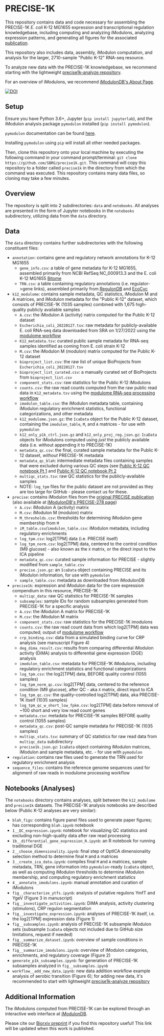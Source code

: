 # PRECISE-1K

This repository contains data and code necessary for assembling the PRECISE-1K _E. coli_ K-12 MG1655 expression and transcriptional regulation knowledgebase, including computing and analyzing iModulons, analyzing expression patterns, and generating all figures for the associated [publication](https://www.biorxiv.org/content/10.1101/2021.04.08.439047v2).

This repository also includes data, assembly, iModulon computation, and analysis for the larger, 2710-sample "Public K-12" RNA-seq resource.

To analyze new data with the PRECISE-1K knowledgebase, we recommend starting with the lightweight [precise1k-analyze repository](https://github.com/SBRG/precise1k-analyze).

For an overview of iModulons, we recommend [iModulonDB's About Page](https://imodulondb.org/about.html).

[![DOI](https://zenodo.org/badge/533906640.svg)](https://zenodo.org/badge/latestdoi/533906640)

## Setup

Ensure you have Python 3.6+, Jupyter (`pip install jupyterlab`), and the iModulon analysis package `pymodulon` installed (`pip install pymodulon`). 

`pymodulon` documentation can be found [here](https://pymodulon.readthedocs.io/en/latest/index.html).

Installing `pymodulon` using `pip` will install all other needed packages.

Then, clone this repository onto your local machine by executing the following command in your command prompt/terminal: `git clone https://github.com/SBRG/precise1k.git`. This command will copy this repository to a folder called `precise1k` in the directory from which the command was executed. This repository contains many data files, so cloning may take a few minutes.

## Overview

The repository is split into 2 subdirectories: `data` and `notebooks`. All analyses are presented in the form of Jupyter notebooks in the `notebooks` subdirectory, utilizing data from the `data` directory.

## Data

The `data` directory contains further subdirectories with the following constituent files:

- `annotation`: contains gene and regulatory network annotations for K-12 MG1655
   - `gene_info.csv`: a table of gene metadata for K-12 MG1655, assembled primarily from NCBI RefSeq NC_000913.3 and the E. coli K-12 MG1655 [Bitome](https://academic.oup.com/nar/article/48/18/10157/5911745)
   - `TRN.csv`: a table containing regulatory annotations (i.e. regulator->gene links), assembled primarily from [RegulonDB](https://regulondb.ccg.unam.mx/) and [EcoCyc](https://www.ecocyc.org/)
- `k12_modulome`: contains sample metadata, QC statistics, iModulon M and A matrices, and iModulon metadata for the "Public K-12" dataset, which consists of PRECISE-1K (1035 samples) combined with 1,675 high-quality publicly available samples
   - `A.csv`: the iModulon A (activity) natrix computed for the Public K-12 dataset
   - `Escherichia_coli_20220127.tsv`: raw metadata for publicly-available E. coli RNA-seq data downloaded from SRA on 1/27/2022 using the [modulome workflow](https://github.com/avsastry/modulome-workflow/tree/main/1_download_metadata)
   - `K12_metadata.tsv`: curated public sample metadata for RNA-seq samples identified as coming from E. coli strain K-12
   - `M.csv`: the iModulon M (modulon) matrix computed for the Public K-12 dataset
   - `bioproject_list.csv`: the raw list of unique BioProjects from `Escherichia_coli_20220127.tsv`
   - `bioproject_list_curated.csv`: a manually curated set of BioProjects from `bioproject_list.csv`
   - `component_stats.csv`: raw statistics for the Public K-12 iModulons
   - `counts.csv`: the raw read counts computed from the raw public read data in `K12_metadata.tsv` using the [modulome RNA-seq processing workflow](https://github.com/avsastry/modulome-workflow/tree/main/2_process_data)
   - `imodulon_table.csv`: the iModulon metadata table, containing iModulon regulatory enrichment statistics, functional categorizations, and other metadata
   - `k12_modulome.json.gz`: the `IcaData` object for the Public K-12 dataset, containing the `imodulon_table`, `M`, and `A` matrices - for use with `pymodulon`
   - `k12_only_p1k_ctrl.json.gz` and `k12_only_proj_reg.json.gz`: `IcaData` objects for iModulons computed using _just_ the publicly available data (i.e. without appending it to PRECISE-1K)
   - `metadata_qc.csv`: the final, curated sample metadata for the Public K-12 dataset, _without_ PRECISE-1K metadata
   - `metadata_qc_blah`: intermediate metadata files containing samples that were excluded during various QC steps (see [Public K-12 QC notebook Pt 1](https://github.com/SBRG/precise1k/blob/master/notebooks/k12_modulome/1a__QC_expression_part1.ipynb) and [Public K-12 QC notebook Pt 2](https://github.com/SBRG/precise1k/blob/master/notebooks/k12_modulome/1b__QC_expression_part2.ipynb)
   - `multiqc_stats.tsv`: raw QC statistics for the publicly-available samples
   - NOTE: `log_tpm` files for the public dataset are not provided as they are too large for GitHub - please contact us for these.
- `precise`: contains iModulon files from the [original PRECISE publication](https://www.nature.com/articles/s41467-019-13483-w) (also available at [iModulonDB's PRECISE-278 page](https://imodulondb.org/dataset.html?organism=e_coli&dataset=precise1))
   - `A.csv`: iModulon A (activity) matrix
   - `M.csv`: iModulon M (modulon) matrix
   - `M_thresholds.csv`: thresholds for determining iModulon gene membership from `M`
   - `iM_table.csv`/`imodulon_table.csv`: iModulon metadata, including regulatory enrichments
   - `log_tpm.csv`: log2[TPM] data (i.e. PRECISE itself)
   - `log_tpm_norm.csv`: log2[TPM] data, centered to the control condition (M9 glucose) - also known as the `X` matrix, or the direct input to the ICA pipeline
   - `metadata_qc.csv`: curated sample information for PRECISE - slightly modified from `sample_table.csv`
   - `precise.json.gz`: an `IcaData` object containing PRECISE and its iModulon information, for use with `pymodulon`
   - `sample_table.csv`: metadata as downloaded from iModulonDB
- `precise1k`: expression and iModulon data for the core expression compendium in this resource, PRECISE-1K
   - `multiqc_data`: raw QC statistics for PRECISE-1K samples
   - `subsamples`: sample IDs for random subsamples generated from PRECISE-1K for a specific analysis
   - `A.csv`: the iModulon A matrix for PRECISE-1K
   - `M.csv`: the iModulon M matrix
   - `component_stats.csv`: raw statistics for the PRECISE-1K imodulons
   - `counts.csv`: the raw read count data from which log2[TPM] data was computed; output of [modulome workflow](https://github.com/avsastry/modulome-workflow/tree/main/2_process_data)
   - `crp_binding.csv`: data from a simulated binding curve for CRP analysis (see manuscript Figure 4)
   - `deg_dima_result.csv`: results from comparing differential iModulon activity (DiMA) analysis to differential gene expression (DGE) analysis
   - `imodulon_table.csv`: metadata for PRECISE-1K iModulons, including regulatory enrichment statistics and functional categorizations
   - `log_tpm.csv`: the log2[TPM] data, BEFORE quality control (1055 samples)
   - `log_tpm_norm_qc.csv`: log2[TPM] data, centered to the reference condition (M9 glucose), after QC - aka `X` matrix, direct input to ICA
   - `log_tpm_qc.csv`: the quality-controlled log2[TPM] data, aka PRECISE-1K itself (1035 samples)
   - `log_tpm_qc_w_short_low_fpkm.csv`: log2[TPM] data before removal of ~100 short and very low read count genes
   - `metadata.csv`: metadata for PRECISE-1K samples BEFORE quality control (1055 samples)
   - `metadata_qc.csv`: post-QC sample metadata for PRECISE-1K (1035 samples)
   - `multiqc_stats.tsv`: summary of QC statistics for raw read data from `multiqc_data` subdirectory
   - `precise1k.json.gz`: `IcaData` object containing iModulon matrices, iModulon and sample metadata, etc. - for use with `pymodulon`
- `regulation`: contains raw files used to generate the TRN used for regulatory enrichment analysis
- `sequence_files`: contains the reference genome sequences used for alignment of raw reads in modulome processing workflow

## Notebooks (Analyses)

The `notebooks` directory contains analyses, split between the `k12_modulome` and `precise1k` datasets. The PRECISE-1K analysis notebooks are described below (Public K-12 analyses are very similar):

- `blah_figs`: contains figure panel files used to generate paper figures; has corresponding `blah.ipynb` notebook
- `1__QC_expression.ipynb`: notebook for visualizing QC statistics and excluding non-high-quality data after raw read processing
- `1b__differential_gene_expression_R.ipynb`: an R notebook for running traditional DGE
- `2__choose_dimensionality.ipynb`: final step of OptICA dimensionality selection method to determine final `M` and `A` matrices
- `3__create_ica_data.ipynb`: compiles final `M` and `A` matrices, sample metadata, TRN, gene information into `pymodulon`-ready `IcaData` object, as well as computing iModulon thresholds to determine iModulon membership, and computing regulatory enrichment statistics
- `4__annotate_imodulons.ipynb`: manual annotation and curation of iModulons
- `fig__characterize_ytfs.ipynb`: analysis of putative regulons YmfT and YgeV (Figure 3 in manuscript)
- `fig__investigate_activities.ipynb`: DiMA analysis, activity clustering (stimulons), CRP regulon segmentation
- `fig__investigate_expression.ipynb`: analyses of PRECISE-1K itself, i.e. the log2[TPM] expression data (Figure 1)
- `fig__subsamples.ipynb`: analysis of PRECISE-1K subsample iModulon sets (subsample `IcaData` objects not included due to GitHub size limitations, request if needed)
- `fig__summarize_dataset.ipynb`: overview of sample conditions in PRECISE-1K
- `fig__summarize_imodulons.ipynb`: overview of iModulon categories, enrichments, and regulatory coverage (Figure 2)
- `generate_p1k_subsamples.ipynb`: for generation of PRECISE-1K subsamples analyzed in `fig__subsamples.ipynb`
- `workflow__add_new_data.ipynb`: new data addition workflow example analysis of aerobic transition (Figure 6); for adding new data, it's recommended to start with lightweight [precise1k-analyze repository](https://github.com/SBRG/precise1k-analyze)

## Additional Information

The iModulons computed from PRECISE-1K can be explored through an interactive web interface at [iModulonDB](https://imodulondb.org/dataset.html?organism=e_coli&dataset=precise1k).

Please cite our [Biorxiv preprint](https://www.biorxiv.org/content/10.1101/2021.04.08.439047v2) if you find this repository useful! This link will be updated when this work is published.
